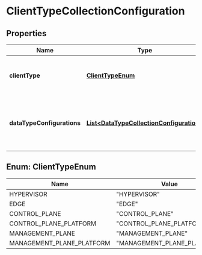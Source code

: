 # ClientTypeCollectionConfiguration

## Properties
Name | Type | Description | Notes
------------ | ------------- | ------------- | -------------
**clientType** | [**ClientTypeEnum**](#ClientTypeEnum) | The client type for which this data collection frequency setting applies | 
**dataTypeConfigurations** | [**List&lt;DataTypeCollectionConfiguration&gt;**](DataTypeCollectionConfiguration.md) | The set of data collection type configurations, one for each data collection type | 

<a name="ClientTypeEnum"></a>
## Enum: ClientTypeEnum
Name | Value
---- | -----
HYPERVISOR | &quot;HYPERVISOR&quot;
EDGE | &quot;EDGE&quot;
CONTROL_PLANE | &quot;CONTROL_PLANE&quot;
CONTROL_PLANE_PLATFORM | &quot;CONTROL_PLANE_PLATFORM&quot;
MANAGEMENT_PLANE | &quot;MANAGEMENT_PLANE&quot;
MANAGEMENT_PLANE_PLATFORM | &quot;MANAGEMENT_PLANE_PLATFORM&quot;

